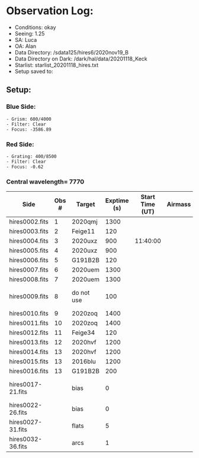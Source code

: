 # Observation Log: 

* Conditions: okay
* Seeing: 1.25
* SA: Luca
* OA: Alan
* Data Directory: /sdata125/hires6/2020nov19_B
* Data Directory on Dark: /dark/hal/data/20201118_Keck
* Starlist: starlist_20201118_hires.txt
* Setup saved to: 

## Setup: 


### Blue Side:
    - Grism: 600/4000
    - Filter: Clear
    - Focus: -3586.89

### Red Side:
    - Grating: 400/8500
    - Filter: Clear
    - Focus: -0.62
    
### Central wavelength= 7770


| Side | Obs #     | Target    | Exptime (s) | Start Time (UT) | Airmass | Comments                                                   |
|------|-----------|-----------|-------------|-----------------|---------|------------------------------------------------------------|
|hires0002.fits|1|2020qmj        |1300| |||
|hires0003.fits|2|Feige11  |120| |||	
|hires0004.fits|3|2020uxz  |900|11:40:00|||
|hires0005.fits|4|2020uxz  |900||||
|hires0006.fits|5|G191B2B  |120||||
|hires0007.fits|6|2020uem  |1300||||
|hires0008.fits|7|2020uem  |1300||||
|hires0009.fits|8|do not use  |100|||exposure while slewing|
|hires0010.fits|9|2020zoq  |1400||||
|hires0011.fits|10|2020zoq  |1400||||
|hires0012.fits|11|Feige34  |120||||
|hires0013.fits|12|2020hvf  |1200||||
|hires0014.fits|13|2020hvf  |1200||||
|hires0015.fits|13|2016blu  |1200||||
|hires0016.fits|13|G191B2B  |200||||
|hires0017-21.fits| |bias  |0|||didn't close the hatch|
|hires0022-26.fits| |bias  |0||||
|hires0027-31.fits| |flats  |5||||
|hires0032-36.fits| |arcs  |1||||
